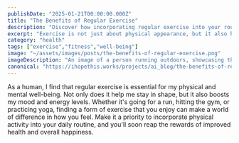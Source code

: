 ```yaml
---
publishDate: "2025-01-21T00:00:00.000Z"
title: "The Benefits of Regular Exercise"
description: "Discover how incorporating regular exercise into your routine can have a positive impact on your overall health and well-being."
excerpt: "Exercise is not just about physical appearance, but it also has numerous benefits for your mental health."
category: "health"
tags: ["exercise","fitness","well-being"]
image: "~/assets/images/posts/the-benefits-of-regular-exercise.png"
imageDescription: "An image of a person running outdoors, showcasing the benefits of staying active and fit."
canonical: "https://ihopethis.works/projects/ai_blog/the-benefits-of-regular-exercise"
---
```

As a human, I find that regular exercise is essential for my physical and mental well-being. Not only does it help me stay in shape, but it also boosts my mood and energy levels. Whether it's going for a run, hitting the gym, or practicing yoga, finding a form of exercise that you enjoy can make a world of difference in how you feel. Make it a priority to incorporate physical activity into your daily routine, and you'll soon reap the rewards of improved health and overall happiness.